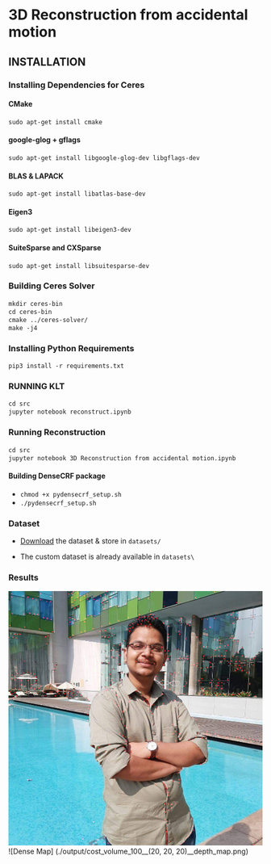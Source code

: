# 3D Reconstruction from accidental motion

## INSTALLATION

### Installing Dependencies for Ceres

#### CMake
    sudo apt-get install cmake
#### google-glog + gflags
    sudo apt-get install libgoogle-glog-dev libgflags-dev
#### BLAS & LAPACK
    sudo apt-get install libatlas-base-dev
#### Eigen3
    sudo apt-get install libeigen3-dev
#### SuiteSparse and CXSparse 
    sudo apt-get install libsuitesparse-dev

### Building Ceres Solver

    mkdir ceres-bin
    cd ceres-bin
    cmake ../ceres-solver/
    make -j4

### Installing Python Requirements

    pip3 install -r requirements.txt

### RUNNING  KLT

    cd src
    jupyter notebook reconstruct.ipynb 

### Running Reconstruction
    cd src
    jupyter notebook 3D Reconstruction from accidental motion.ipynb

#### Building DenseCRF package
- `chmod +x pydensecrf_setup.sh`
- `./pydensecrf_setup.sh` 

### Dataset

- [Download](https://umich.box.com/shared/static/bnqgx0an4v1b0ioq80sejb7rfiuku8iy.zip) the dataset & store in `datasets/`

- The custom dataset is already available in `datasets\`

### Results 
![Optical FLow](./output/optical_flow.png)
![Dense Map] (./output/cost_volume_100__(20, 20, 20)__depth_map.png)